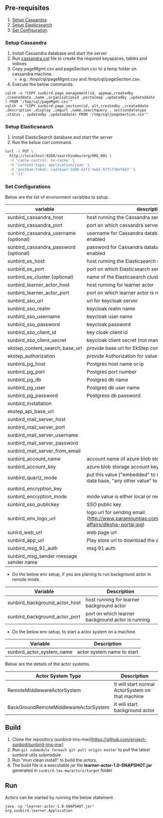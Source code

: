 ## Pre-requisites
1. [Setup Cassandra](#setup-cassandra)
2. [Setup Elasticsearch](#setup-elasticsearch)
3. [Set Configuration](#set-configurations)

### Setup Cassandra
1. Install Cassandra database and start the server
2. Run [cassandra.cql](https://github.com/project-sunbird/sunbird-lms-mw/blob/master/actors/src/main/resources/cassandra.cql) file to create the required keyspaces, tables and indices
3. Copy pageMgmt.csv and pageSection.csv to a temp folder on cassandra machine. 
    - e.g.: /tmp/cql/pageMgmt.csv and /tmp/cql/pageSection.csv.
4. Execute the below commands. 
```cql
cqlsh -e "COPY sunbird.page_management(id, appmap,createdby ,createddate ,name ,organisationid ,portalmap ,updatedby ,updateddate ) FROM '/tmp/cql/pageMgmt.csv'"
cqlsh -e "COPY sunbird.page_section(id, alt,createdby ,createddate ,description ,display ,imgurl ,name,searchquery , sectiondatatype ,status , updatedby ,updateddate) FROM '/tmp/cql/pageSection.csv'"
```
    
### Setup Elasticsearch
1. Install ElasticSearch database and start the server
2. Run the below curl command.
```sh
curl -X PUT \
  http://localhost:9200/searchindex/org/ORG_001 \
  -H 'cache-control: no-cache' \
  -H 'content-type: application/json' \
  -H 'postman-token: caa7eaa7-2a08-d1f3-1eb2-bf7c73bef663' \
  -d '{}'
```

### Set Configurations

Below are the list of environment variables to setup.

| variable                              | description                                                                                                 |
|---------------------------------------|-------------------------------------------------------------------------------------------------------------|
| sunbird_cassandra_host                | host running the Cassandra server                                                                           |
| sunbird_cassandra_port                | port on which cassandra server is running                                                                   |
| sunbird_cassandra_username (optional) | username for Cassandra database, if authentication is enabled                                               |
| sunbird_cassandra_password (optional) | password for Cassandra database, if authentication is enabled                                               |
| sunbird_es_host                       | host running the Elasticsearch server                                                                       |
| sunbird_es_port                       | port on which Elasticsearch server is running                                                               |
| sunbird_es_cluster (optional)         | name of the Elasticsearch cluster                                                                           |
| sunbird_learner_actor_host            | host running for learner actor                                                                              |
| sunbird_learner_actor_port            | port on which learner actor is running                                                                      |
| sunbird_sso_url                       | url for keycloak server                                                                                     |
| sunbird_sso_realm                     | keycloak realm name                                                                                         |
| sunbird_sso_username                  | keycloak user name                                                                                          |
| sunbird_sso_password                  | keycloak password                                                                                           |
| sunbird_sso_client_id                 | key cloak client id                                                                                         |
| sunbird_sso_client_secret             | keycloak client secret (not mandatory)                                                                      |
| ekstep_content_search_base_url        | provide base url for EkStep content search                                                                  |
| ekstep_authorization                  | provide Authorization for value for content search                                                          |
| sunbird_pg_host                       | Postgres host name or ip                                                                                    |
| sunbird_pg_port                       | Postgres port number                                                                                        |
| sunbird_pg_db                         | Postgres db name                                                                                            |
| sunbird_pg_user                       | Postgres db user name                                                                                       |
| sunbird_pg_password                   | Postgress db password                                                                                       |
| sunbird_installation                  |                                                                                                             |
| ekstep_api_base_url                   |                                                                                                             |
| sunbird_mail_server_host              |                                                                                                             |
| sunbird_mail_server_port              |                                                                                                             |
| sunbird_mail_server_username          |                                                                                                             |
| sunbird_mail_server_password          |                                                                                                             |
| sunbird_mail_server_from_email        |                                                                                                             |
| sunbird_account_name                  | account name of azure blob storage                                                                          |
| sunbird_account_key                   | azure blob storage account key                                                                              |
| sunbird_quartz_mode                   | put this value {"embedded" to run quartz without any data base, "any other value" to run with postgres db } |
| sunbird_encryption_key                |                                                                                                             |
| sunbird_encryption_mode               | mode value is either local or remote                                                                        |
| sunbird_sso_publickey                 | SSO public key                                                                                              |
| sunbird_env_logo_url                  | logo url for sending email.(http://www.paramountias.com/media/images/current-affairs/diksha-portal.jpg)     |
| sunird_web_url                        | web page url                                                                                                |
| sunbird_app_url                       | Play store url to download the app                                                                          |
| sunbird_msg_91_auth                   | msg 91 auth  
  sunbird_msg_sender                      message sender name                                                   |
   

- Do the below env setup, if you are planing to run background actor in remote mode.

| Variable                      | Description                                       |
|-------------------------------|---------------------------------------------------|
| sunbird_background_actor_host | host running for learner background actor         |
| sunbird_background_actor_port | port on which learner background actor is running |

    
- Do the below env setup, to start a actor system on a machine.

| Variable                  | Description                |
|---------------------------|----------------------------|
| sunbird_actor_system_name | actor system name to start |

Below are the details of the actor systems.

| Actor System Type                     | Description                                      |
|---------------------------------------|--------------------------------------------------|
| RemoteMiddlewareActorSystem           | It will start normal ActorSystem on that machine |
| BackGroundRemoteMiddlewareActorSystem | It will start background actor                   |

## Build
1. Clone the repository (sunbird-lms-mw)[https://github.com/project-sunbird/sunbird-lms-mw]
1. Run `git submodule foreach git pull origin master` to pull the latest sunbird-utils submodule
2. Run "mvn clean install" to build the actors.
3. The build file is a executable jar file **learner-actor-1.0-SNAPSHOT.jar** generated in `sunbird-lms-mw/actors/target` folder

## Run
Actors can be started by running the below statement.

```shell
java -cp "learner-actor-1.0-SNAPSHOT.jar" org.sunbird.learner.Application
```
    
